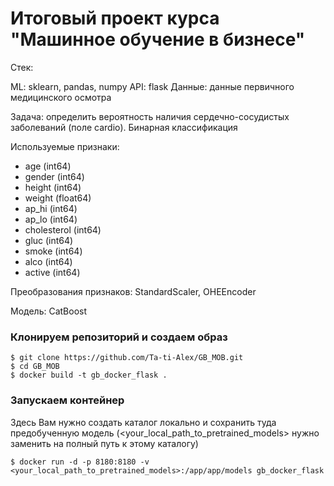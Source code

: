 # Итоговый проект курса "Машинное обучение в бизнесе"


Стек:

ML: sklearn, pandas, numpy
API: flask
Данные: данные первичного медицинского осмотра

Задача:  определить вероятность наличия сердечно-сосудистых заболеваний (поле cardio). Бинарная классификация

Используемые признаки:

- age (int64)
- gender (int64)
- height (int64)
- weight (float64)
- ap_hi (int64)
- ap_lo (int64)
- cholesterol (int64)
- gluc (int64)
- smoke (int64)
- alco (int64)
- active (int64)

Преобразования признаков: StandardScaler, OHEEncoder

Модель: CatBoost

### Клонируем репозиторий и создаем образ
```
$ git clone https://github.com/Ta-ti-Alex/GB_MOB.git
$ cd GB_MOB
$ docker build -t gb_docker_flask .
```

### Запускаем контейнер

Здесь Вам нужно создать каталог локально и сохранить туда предобученную модель (<your_local_path_to_pretrained_models> нужно заменить на полный путь к этому каталогу)
```
$ docker run -d -p 8180:8180 -v <your_local_path_to_pretrained_models>:/app/app/models gb_docker_flask
```

